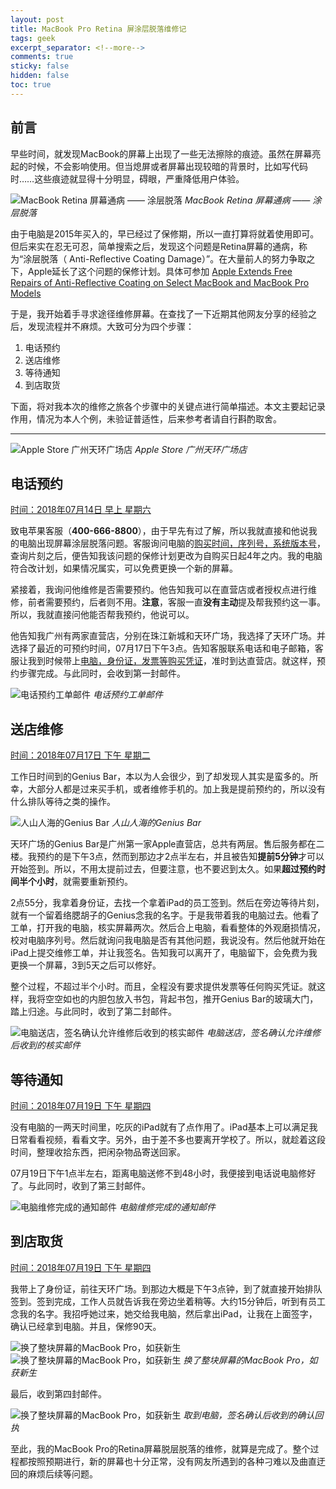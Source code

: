 ```yaml
---
layout: post
title: MacBook Pro Retina 屏涂层脱落维修记
tags: geek
excerpt_separator: <!--more-->
comments: true
sticky: false
hidden: false
toc: true
---
```


## 前言
早些时间，就发现MacBook的屏幕上出现了一些无法擦除的痕迹。虽然在屏幕亮起的时候，不会影响使用。但当熄屏或者屏幕出现较暗的背景时，比如写代码时……这些痕迹就显得十分明显，碍眼，严重降低用户体验。<!--more-->


![MacBook Retina 屏幕通病 —— 涂层脱落](/assets/images/2018-07-25/2.jpeg)
_MacBook Retina 屏幕通病 —— 涂层脱落_

由于电脑是2015年买入的，早已经过了保修期，所以一直打算将就着使用即可。但后来实在忍无可忍，简单搜索之后，发现这个问题是Retina屏幕的通病，称为“涂层脱落（ Anti-Reflective Coating Damage）”。在大量前人的努力争取之下，Apple延长了这个问题的保修计划。具体可参加 [Apple Extends Free Repairs of Anti-Reflective Coating on Select MacBook and MacBook Pro Models](https://www.macrumors.com/2017/11/17/apple-extends-free-staingate-repairs/)

于是，我开始着手寻求途径维修屏幕。在查找了一下近期其他网友分享的经验之后，发现流程并不麻烦。大致可分为四个步骤：
1. 电话预约
2. 送店维修
3. 等待通知
4. 到店取货

下面，将对我本次的维修之旅各个步骤中的关键点进行简单描述。本文主要起记录作用，情况为本人个例，未验证普适性，后来参考者请自行斟酌取舍。

----

![Apple Store 广州天环广场店](/assets/images/2018-07-25/1.jpeg)
_Apple Store 广州天环广场店_

## 电话预约

<ins>时间：2018年07月14日 早上 星期六</ins>

致电苹果客服（**400-666-8800**），由于早先有过了解，所以我就直接和他说我的电脑出现屏幕涂层脱落问题。客服询问电脑的<ins>购买时间，序列号，系统版本号</ins>，查询片刻之后，便告知我该问题的保修计划更改为自购买日起4年之内。我的电脑符合改计划，如果情况属实，可以免费更换一个新的屏幕。

紧接着，我询问他维修是否需要预约。他告知我可以在直营店或者授权点进行维修，前者需要预约，后者则不用。**注意**，客服一直**没有主动**提及帮我预约这一事。所以，我就直接问他能否帮我预约，他说可以。

他告知我广州有两家直营店，分别在珠江新城和天环广场，我选择了天环广场。并选择了最近的可预约时间，07月17日下午3点。告知客服联系电话和电子邮箱，客服让我到时候带上<ins>电脑，身份证，发票等购买凭证</ins>，准时到达直营店。就这样，预约步骤完成。与此同时，会收到第一封邮件。

![电话预约工单邮件](/assets/images/2018-07-25/3.png)
_电话预约工单邮件_

## 送店维修

<ins>时间：2018年07月17日 下午 星期二</ins>

工作日时间到的Genius Bar，本以为人会很少，到了却发现人其实是蛮多的。所幸，大部分人都是过来买手机，或者维修手机的。加上我是提前预约的，所以没有什么排队等待之类的操作。

![人山人海的Genius Bar](/assets/images/2018-07-25/4.jpeg)
_人山人海的Genius Bar_

天环广场的Genius Bar是广州第一家Apple直营店，总共有两层。售后服务都在二楼。我预约的是下午3点，然而到那边才2点半左右，并且被告知**提前5分钟**才可以开始签到。所以，不用太提前过去，但要注意，也不要迟到太久。如果**超过预约时间半个小时**，就需要重新预约。

2点55分，我拿着身份证，去找一个拿着iPad的员工签到。然后在旁边等待片刻，就有一个留着络腮胡子的Genius念我的名字。于是我带着我的电脑过去。他看了工单，打开我的电脑，核实屏幕两次。然后合上电脑，看看整体的外观磨损情况，校对电脑序列号。然后就询问我电脑是否有其他问题，我说没有。然后他就开始在iPad上提交维修工单，并让我签名。告知我可以离开了，电脑留下，会免费为我更换一个屏幕，3到5天之后可以修好。

整个过程，不超过半个小时。而且，全程没有要求提供发票等任何购买凭证。就这样，我将空空如也的内胆包放入书包，背起书包，推开Genius Bar的玻璃大门，踏上归途。与此同时，收到了第二封邮件。

![电脑送店，签名确认允许维修后收到的核实邮件](/assets/images/2018-07-25/5.png)
_电脑送店，签名确认允许维修后收到的核实邮件_

## 等待通知

<ins>时间：2018年07月19日 下午 星期四</ins>

没有电脑的一两天时间里，吃灰的iPad就有了点作用了。iPad基本上可以满足我日常看看视频，看看文字。另外，由于差不多也要离开学校了。所以，就趁着这段时间，整理收拾东西，把闲杂物品寄送回家。

07月19日下午1点半左右，距离电脑送修不到48小时，我便接到电话说电脑修好了。与此同时，收到了第三封邮件。

![电脑维修完成的通知邮件](/assets/images/2018-07-25/6.png)
_电脑维修完成的通知邮件_

## 到店取货

<ins>时间：2018年07月19日 下午 星期四</ins>

我带上了身份证，前往天环广场。到那边大概是下午3点钟，到了就直接开始排队签到。签到完成，工作人员就告诉我在旁边坐着稍等。大约15分钟后，听到有员工念我的名字。我招呼她过来，她交给我电脑，然后拿出iPad，让我在上面签字，确认已经拿到电脑。并且，保修90天。

![换了整块屏幕的MacBook Pro，如获新生](/assets/images/2018-07-25/7.jpeg)
![换了整块屏幕的MacBook Pro，如获新生](/assets/images/2018-07-25/8.jpeg)
_换了整块屏幕的MacBook Pro，如获新生_

最后，收到第四封邮件。

![换了整块屏幕的MacBook Pro，如获新生](/assets/images/2018-07-25/9.png)
_取到电脑，签名确认后收到的确认回执_

至此，我的MacBook Pro的Retina屏幕脱层脱落的维修，就算是完成了。整个过程都按照预期进行，新的屏幕也十分正常，没有网友所遇到的各种刁难以及曲直迂回的麻烦后续等问题。